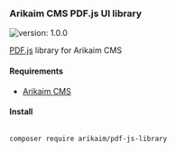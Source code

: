 ### Arikaim CMS PDF.js UI library
![version: 1.0.0](https://img.shields.io/github/release/arikaim/pdf-js-library.svg)


[PDF.js](https://github.com/mozilla/pdf.js) library for Arikaim CMS 


#### Requirements 
  * [Arikaim CMS](https://github.com/arikaim/arikaim)
  
  
#### Install
```bash

composer require arikaim/pdf-js-library

```
